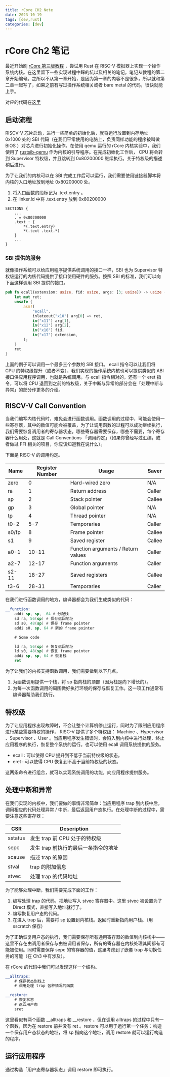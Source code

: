 ```yaml
---
title: rCore CH2 Note
date: 2023-10-19
tags: [dev,rust]
categories: [dev]
---
```


# rCore Ch2 笔记

最近开始刷 [rCore 第三版教程](https://rcore-os.cn/rCore-Tutorial-Book-v3/index.html) ，尝试用 Rust 在 RISC-V 模拟器上实现一个操作系统内核。在这里留下一些实现过程中踩的坑以及相关的笔记。笔记从教程的第二章开始编号。之所以不从第一章开始，是因为第一章的内容不是很多，所以就和第二章一起写了，如果之前有写过操作系统相关或者 bare metal 的代码，很快就能上手。

对应的代码在[这里](https://github.com/NaviHX/rcore/tree/ch2)

## 启动流程

RISCV-V 芯片启动，进行一些简单的初始化后，就将运行放置到内存地址 0x1000 处的 SBI 代码（在我们平常使用的电脑上，负责同样功能的程序被叫做 BIOS ）对芯片进行初始化操作。在使用 qemu 运行的 rCore 内核实验中，我们使用了 [rustsib-qemu](https://github.com/rustsbi/rustsbi-qemu) 作为内核的引导程序。在完成初始化工作后， CPU 将会转到 Supervisor 特权级，并且跳转到 0x80200000 继续执行。关于特权级的描述稍后进行。

为了让我们的内核可以在 SBI 完成工作后可以运行，我们需要使用链接器脚本将内核的入口地址放到地址 0x80200000 处。

1. 将入口函数的段标记为 .text.entry 。
2. 在 linker.ld 中将 .text.entry 放到 0x80200000

```
SECTIONS {
    ...
    . = 0x80200000
    .text : {
        *(.text.entry)
        *(.text .text.*)
    }
    ...
}
```

### SBI 提供的服务

就像操作系统可以给应用程序提供系统调用的接口一样，SBI 也为 Supervisor 特权级运行的内核代码提供了接口使用硬件的服务。按照 SBI 的标准，我们可以向下面这样调用 SBI 提供的接口。

```rust
pub fn ecall(extension: usize, fid: usize, args: [3; usize]) -> usize {
    let mut ret;
    unsafe {
        asm!(
            "ecall",
            inlateout("x10") arg[0] => ret,
            in("x11") arg[1],
            in("x12") arg[2],
            in("x16") fid,
            in("x17") extension,
        );
    }
    ret
}
```

上面的例子可以调用一个最多三个参数的 SBI 接口。 ecall 指令可以让我们将 CPU 的特权级提升（或者不变），我们实现的操作系统内核也可以提供类似的 ABI 接口供应用程序调用，也就是系统调用。与 ecall 指令相对的，还有一个 eret 指令，可以将 CPU 退回到之前的特权级，关于中断与异常的部分会在「处理中断与异常」的部分作更多的介绍。

## RISCV-V Call Convention

当我们编写内核代码时，难免会进行函数调用。函数调用的过程中，可能会使用一些寄存器，其中的数值可能会被覆盖，为了让调用函数的过程可以成功继续执行，我们需要恢复调用者的寄存器状态。哪些寄存器需要保存，哪些不需要，每个寄存器什么用处，这就是 Call Conventions 「调用约定」（如果你曾经写过汇编，或者做过 FFI 相关的项目，你应该知道我在说什么）。

下面是 RISC-V 的调用约定。

| Name  | Register Number | Usage                              | Saver  |
|-------|-----------------|------------------------------------|--------|
| zero  | 0               | Hard-wired zero                    | N/A    |
| ra    | 1               | Return address                     | Caller |
| sp    | 2               | Stack pointer                      | Callee |
| gp    | 3               | Global pointer                     | N/A    |
| tp    | 4               | Thread pointer                     | N/A    |
| t0-2  | 5-7             | Temporaries                        | Caller |
| s0/fp | 8               | Frame pointer                      | Callee |
| s1    | 9               | Saved register                     | Callee |
| a0-1  | 10-11           | Function arguments / Return values | Caller |
| a2-7  | 12-17           | Function arguments                 | Caller |
| s2-11 | 18-27           | Saved registers                    | Callee |
| t3-6  | 28-31           | Temporaries                        | Caller |

在我们进行函数调用的地方，编译器都会为我们生成类似的代码：

```asm
__function:
    addi sp, sp, -64 # 分配栈
    sd ra, 56(sp) # 保存返回地址
    sd s0, 48(sp) # 保存 frame pointer
    addi s0, sp, 64 # 新的 frame pointer

    # Some code

    ld ra, 56(sp) # 恢复返回地址
    ld s0, 48(sp) # 恢复 frame pointer
    addi sp, sp, 64 # 恢复栈
    ret
```

为了让我们的内核支持函数调用，我们需要做到以下几点。

1. 为函数调用提供一个栈，将 sp 指向栈的顶部（因为栈是向下增长的）。
2. 为每一次函数调用的周围做好执行环境的保存与恢复工作。这一项工作通常有编译器帮助我们执行。

## 特权级

为了让应用程序出现故障时，不会让整个计算机停止运行，同时为了限制应用程序进行某些需要特权的操作， RISC-V 提供了多个特权级： Machine 、Hypervisor 、Supervisor 、User 。当应用程序发生错误时，会陷入到内核中进行处理，终止应用程序的执行，恢复整个系统的运行。也可以使用 ecall 调用系统提供的服务。

- ecall : 可以使得 CPU 提升到不低于当前特权级的状态。
- eret : 可以使得 CPU 恢复到不高于当前特权级的状态。

这两条命令进行组合，就可以实现系统调用的功能，向应用程序提供服务。

## 处理中断和异常

在我们实现的内核中，我们要做的事情非常简单：当应用程序 trap 到内核中后，调用相应的代码处理异常 / 中断，最后返回用户态执行。在处理中断的过程中，需要注意这些寄存器：

| CSR     | Description                          |
|---------|--------------------------------------|
| sstatus | 发生 trap 前 CPU 处于的特权级        |
| sepc    | 发生 trap 前执行的最后一条指令的地址 |
| scause  | 描述 trap 的原因                     |
| stval   | trap 的附加信息                      |
| stvec   | 处理 trap 的代码地址                 |

为了能够处理中断，我们需要完成下面的工作：

1. 编写处理 trap 的代码，把地址写入 stvec 寄存器中。这里 stvec 被设置为了 Direct 模式，直接写入地址就行了。
2. 编写恢复用户态的代码。
3. 在进入 trap 后，需要将 sp 设置到内核栈。返回时重新指向用户栈。（用 sscratch 保存）

为了正确恢复用户态的执行，我们需要保存所有通用寄存器的数值到内核栈中——这里不存在由调用者保存与由被调用者保存，所有的寄存器在内核处理其间都有可能被使用。同时需要保存 sepc 的寄存器的值，这里考虑到了嵌套 trap 与切换任务的可能（在 Ch3 中有涉及）。

在 rCore 的代码中我们可以发现这样一个结构。

```asm
__alltraps:
    # 保存状态到栈上
    # 调用处理 trap 各种情况的函数

__restore:
    # 恢复状态
    # 返回用户态
    sret
```

这里看似有两个函数 __alltraps 和 __restore ，但在调用 alltraps 的过程中只有一个函数，因为在 restore 前并没有 ret 。restore 可以用于运行第一个任务：构造一个保存用户态状态的地址，将 sp 指向这个地址，调用 restore 就可以运行构造的程序。

## 运行应用程序

通过构造「用户态寄存器状态」调用 restore 即可执行。
